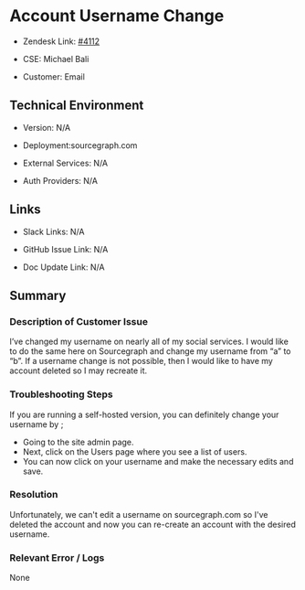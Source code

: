 # Account Username Change <!-- Ticket Title  Hint: include keywords to make it searchable -->



- Zendesk Link: [#4112](https://sourcegraph.zendesk.com/agent/tickets/4112)

- CSE: Michael Bali

- Customer: Email <!-- Redact if this contains personally identifying information -->


<!-- Data populated from integration, speak to Ben Gordon or Michael Bali if not working -->

<!-- During Internal team trial, fill missing data manually (we are waiting for all data to sync) -->



## Technical Environment

- Version: ​N/A

- Deployment:sourcegraph.com

- External Services: N/A

- Auth Providers: N/A





## Links
<!-- Data for CSE manual entry -->
- Slack Links: N/A

- GitHub Issue Link: N/A

- Doc Update Link: N/A



## Summary

### Description of Customer Issue

I’ve changed my username on nearly all of my social services.  I would like to do the same here on Sourcegraph and change my username from “a” to “b”.  If a username change is not possible, then I would like to have my account deleted so I may recreate it.


### Troubleshooting Steps

If you are running a self-hosted version, you can definitely change your username by ;

- Going to the site admin page.
- Next, click on the Users page where you see a list of users.
- You can now click on your username and make the necessary edits and save.


### Resolution

Unfortunately, we can't edit a username on sourcegraph.com so I've deleted the account and now you can re-create an account with the desired username.


### Relevant Error / Logs

<!-- Please redact keys, tokens, and personal identifying information -->

None


<!-- Once complete, upload a copy to https://github.com/sourcegraph/support-tools-internal/tree/main/resolved-tickets as a .md file -->
<!-- Name the file 4112.md -->
